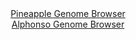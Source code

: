 <div id="Pineapple_Genome_Browser" align="center">
  <a href="https://igv.org/app/?sessionURL=blob:zZRta9swFIX_i6BlA8eW7TiuDWUkadKGdM1ImqVJKebalm0ttuRKStwk5L9PKxv7skLzYWMggXTRyzlHDzqgLRGScoZC5Ji2Z9o2MpAseDODqi7JHVREojCDUhIDCZIRQVhCUHhAGUgF8.mt3lkoVcvQsqiqWxWwnJvSNaGCPWfQSDPhldXnZQkxF6C4kFZPwJZbNN.2GhJDXZv6btf0rBQUWFDWBWeSWzVhedTo86JfpSgnjFckqjaloq8CIq1Ha0zNDD51F7NukhApx2Q3Si.741H3qzuYr647_dV8crOYdxbnM5ozUBtBLvc.vufeQxlsCnajvi2Di1wNePblerA8c6_OBy81FURe2r7tuzjo.G0dDGUpefmfPOtGT_Q9ZasdcT.fOcNY9xySh5tlM3UmRfG8g2X3De9HA5U82WgWUFIIP7Sx4eKO4Tmd1o.hfWFgHOiEBKcofHwykBKQrPXyxwNSu1oTgyR53rzCYyAuUiJQ2Aow9u0gcLy238ZBYB.NA9qI8u_FO5xPAx87XcfpRBktlcY5jSSrpQmMmdskM_P9iXku.6s8Eet2duE.5EV7cuuO1k36AqN0_SZH.urXJ9RG36Pon5D3HiGmik_FrT0eUdzTn8w9i.Vd_8zp7fr4CobVTI7lHwPytN3Twsm4qEDp9bqipz9524KgwJQubKmkMS2p2i10jrxBoe24GluU8JJrDpHI4w_YwIbt4Y._8XSPT8fv">Pineapple Genome Browser</a>
</div>
<div id="Alphonso_Genome_Browser" align="center">
  <a href="https://igv.org/app/?sessionURL=blob:zZJdb9owFIb_iyWqTQqJkwAhkdCUFmgLHRQoTT9URSZxgqljp7YJUMR_n1tt2s0qlYtNk3xhH_njPY.fPaiwkIQzEADHtJumbQMDyCXfzFBRUjxCBZYgyBCV2AACZ1hglmAQ7EGGpELz6ZU.uVSqlIFlEVXWC8RybkrXRAV65QxtpJnwwjrjlKIFF0hxIa1TgSpukbyqb_AClaWp33bNppUihSxEyyVnklslZnm80ffFv0pxjhkvcFysqSLvAWKdR2dMzQx9C6NZmCRYyiHeXaadcHgZ3rq9.cN56.xhPr6I5q3oZEZyhtRa4I7fd7f348l1umI3q0FjsoJ8NHXu1Fl_UnO7J71tSQSWHduzPRf6XtvXYAhL8fZ_6lkPcmTfvFp33Xs.oU7ZfhhUVJQ3uRe6gzDq_alvH4KDAShP1toDkCyFF9jQcGHLaDqt.tvUbhsQvtERnIDg8ckASqDkWW9_3AO1K7UtQOKX9bs4BuAixQIEdR9Cz_Z9p9nwGtD37YOxB2tB_x7a_nzqe9AJHacVZ4QqrXIaS1ZKEzFmVklm5q9Hshyxu9X5sub0_WH_9WJ38WJPWLddc07vV9srb_MBTwPo59._UDf7mVT_xLzPBDHV4ljd2sJzIk3Eo9OFe3o9fs5vR90Wg.NoAr9_COg4OBkXBVJ6v67o5U_nKiQIYkoXKiLJglCidpHmyDcgsB1XqwsSTrl2EYh88QUa0LCb8OtvRd3D0.EH">Alphonso Genome Browser</a>
</div>
